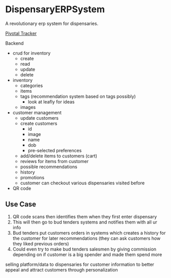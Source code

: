 # DispensaryERPSystem
A revolutionary erp system for dispensaries. 

[Pivotal Tracker](https://www.pivotaltracker.com/n/projects/2223342)


Backend
- crud for inventory
    - create
    - read
    - update
    - delete
- inventory
    - categories
    - items
    - tags (recommendation system based on tags possibly)
        - look at leafly for ideas
    - images
- customer management
    - update customers
    - create customers
        - id
        - image
        - name
        - dob
        - pre-selected preferences
    - add/delete items to customers (cart)
    - reviews for items from customer
    - possible recommendations
    - history
    - promotions
    - customer can checkout various dispensaries visited before
- QR code

## Use Case
1. QR code scans then identifies them when they first enter dispensary
2. This will then go to bud tenders systems and notifies them with all ur info
3. Bud tenders put customers orders in systems which creates a history for the customer for later recommendations (they can ask customers how they liked previous orders)
4. Could even try to make bud tenders salesmen by giving commission depending on if customer is a big spender and made them spend more


selling platform/data to dispensaries for customer information to better appeal and attract customers through personalization
